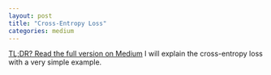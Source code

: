 ```yaml
---
layout: post
title: "Cross-Entropy Loss"
categories: medium
---
```


[TL;DR? Read the full version on Medium](https://medium.com/@balci.pelin/cross-entropy-loss-5568329c9d3) I will explain the cross-entropy loss with a very simple example.